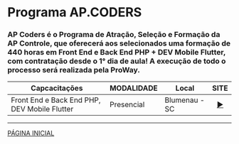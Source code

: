 # Programa AP.CODERS

### AP Coders é o Programa de Atração, Seleção e Formação da AP Controle, que oferecerá aos selecionados uma formação de 440 horas em Front End e Back End PHP + DEV Mobile Flutter, com contratação desde o 1° dia de aula! A execução de todo o processo será realizada pela ProWay.
    
|Capcacitações| MODALIDADE |Local| SITE |
|------|------|------|------|
|Front End e Back End PHP, DEV Mobile Flutter|Presencial|Blumenau - SC|<div align="center">[▶️](https://apcoders.com.br/)</div>|

---
[PÁGINA INICIAL](https://github.com/seiler-emerson/Programas_Capacitacao_Dev)